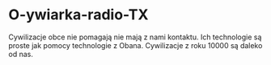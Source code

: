 # O-ywiarka-radio-TX
Cywilizacje obce nie pomagają nie mają z nami kontaktu. Ich technologie są proste jak pomocy technologie z Obana. Cywilizacje z roku 10000 są daleko od nas. 

